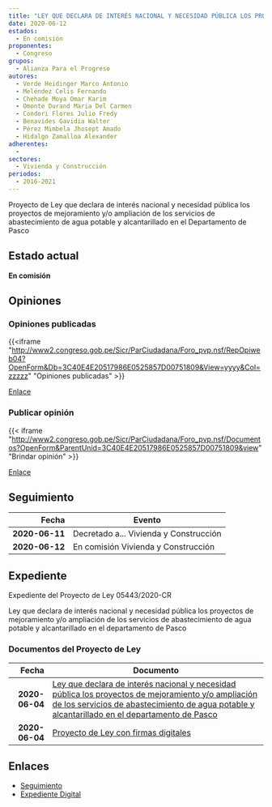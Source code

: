 ```yaml
---
title: "LEY QUE DECLARA DE INTERÉS NACIONAL Y NECESIDAD PÚBLICA LOS PROYECTOS DE MEJORAMIENTO Y/O AMPLIACIÓN DE LOS SERVICIOS DE ABASTECIMIENTO DE AGUA POTABLE Y ALCANTARILLADO EN EL DEPARTAMENTO DE PASCO"
date: 2020-06-12
estados: 
  - En comisión
proponentes: 
  - Congreso
grupos: 
  - Alianza Para el Progreso
autores: 
  - Verde Heidinger Marco Antonio
  - Meléndez Celis Fernando
  - Chehade Moya Omar Karim
  - Omonte Durand Maria Del Carmen
  - Condori Flores Julio Fredy
  - Benavides Gavidia Walter
  - Pérez Mimbela Jhosept Amado
  - Hidalgo Zamalloa Alexander
adherentes: 
  - 
sectores: 
  - Vivienda y Construcción
periodos: 
  - 2016-2021
---
```


Proyecto de Ley que declara de interés nacional y necesidad pública los proyectos de mejoramiento y/o ampliación de los servicios de abastecimiento de agua potable y alcantarillado en el Departamento de Pasco


## Estado actual

**En comisión**

## Opiniones

### Opiniones publicadas

{{<iframe "http://www2.congreso.gob.pe/Sicr/ParCiudadana/Foro_pvp.nsf/RepOpiweb04?OpenForm&Db=3C40E4E20517986E0525857D00751809&View=yyyy&Col=zzzzz" "Opiniones publicadas" >}}

[Enlace](http://www2.congreso.gob.pe/Sicr/ParCiudadana/Foro_pvp.nsf/RepOpiweb04?OpenForm&Db=3C40E4E20517986E0525857D00751809&View=yyyy&Col=zzzzz)
### Publicar opinión

{{< iframe "http://www2.congreso.gob.pe/Sicr/ParCiudadana/Foro_pvp.nsf/Documentos?OpenForm&ParentUnid=3C40E4E20517986E0525857D00751809&view" "Brindar opinión" >}}

[Enlace](http://www2.congreso.gob.pe/Sicr/ParCiudadana/Foro_pvp.nsf/Documentos?OpenForm&ParentUnid=3C40E4E20517986E0525857D00751809&view)

## Seguimiento

| Fecha | Evento |
|------:|--------|
| **2020-06-11** | Decretado a... Vivienda y Construcción|
| **2020-06-12** | En comisión Vivienda y Construcción|


## Expediente

Expediente del Proyecto de Ley 05443/2020-CR

Ley que declara de interés nacional y necesidad pública los proyectos de mejoramiento y/o ampliación de los servicios de abastecimiento de agua potable y alcantarillado en el departamento de Pasco


### Documentos del Proyecto de Ley

| Fecha | Documento |
|------:|--------|
| **2020-06-04** | [Ley que declara de interés nacional y necesidad pública los proyectos de mejoramiento y/o ampliación de los servicios de abastecimiento de agua potable y alcantarillado en el departamento de Pasco](http://www.leyes.congreso.gob.pe/Documentos/2016_2021/Proyectos_de_Ley_y_de_Resoluciones_Legislativas/PL05443_20200604.pdf) |
| **2020-06-04** | [Proyecto de Ley con firmas digitales](http://www.leyes.congreso.gob.pe/Documentos/2016_2021/Proyectos_de_Ley_y_de_Resoluciones_Legislativas/Proyectos_Firmas_digitales/PL05443.pdf) |

## Enlaces 

- [Seguimiento](http://www2.congreso.gob.pe/Sicr/TraDocEstProc/CLProLey2016.nsf/f7fff46988ca05b1052578e100829cc7/906e90c398e879620525857d0078e8fc?OpenDocument)
- [Expediente Digital](http://www2.congreso.gob.pe/Sicr/TraDocEstProc/CLProLey2016.nsf/f7fff46988ca05b1052578e100829cc7/906e90c398e879620525857d0078e8fc?OpenDocument&Click=05257FB7005EB655.eb71d0cf91d8294e05256cdf006b5706/$Body/0.1C6C)
